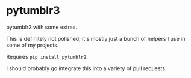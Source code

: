 # pytumblr3

pytumblr2 with some extras.

This is definitely not polished; it's mostly just a bunch of helpers I use in some of my projects.

Requires `pip install pytumblr2`.

I should probably go integrate this into a variety of pull requests.